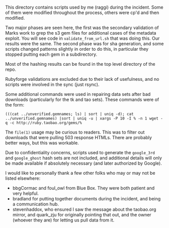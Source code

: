 This directory contains scripts used by me (raggi) during the incident. Some of
them were modified throughout the process, others were cp'd and then modified.

Two major phases are seen here, the first was the secondary validation of Marks
work to grep the s3 gem files for additional cases of the metadata exploit. You
will see code in `validate_from_url.sh` that was doing this. Our results were
the same. The second phase was for sha generation, and some scripts changed
patterns slightly in order to do this, in particular they stopped putting each
gem in a subdirectory.

Most of the hashing results can be found in the top level directory of the repo.

Rubyforge validations are excluded due to their lack of usefulness, and no
scripts were involved in the sync (just rsync).

Some additional commands were used in repairing data sets after bad downloads
(particularly for the tk and tao sets). These commands were of the form:

```
(((cat ../unverified.gemnames; ls) | sort | uniq -d); cat ../unverified.gemnames) |sort | uniq -u | xargs -P 10 -I % -n 1 wget -q -c http://ruby.taobao.org/gems/%
```

The `file(1)` usage may be curious to readers. This was to filter out downloads
that were pulling 503 response HTMLs. There are probably better ways, but this
was workable.

Due to confidentiality concerns, scripts used to generate the `google_3rd` and
`google_ghost` hash sets are not included, and additional details will only be
made available if absolutely necessary (and later authorized by Google).

I would like to personally thank a few other folks who may or may not be listed
elsewhere:

 * bbgCormac and foul_owl from Blue Box. They were both patient and very
   helpful.
 * bradland for putting together documents during the incident, and being a
   communication hub.
 * stevenhaddox, who ensured I saw the message about the taobao.org mirror, and
   quark_zju for originally pointing that out, and the owner (whoever they are)
   for letting us pull data from it.
